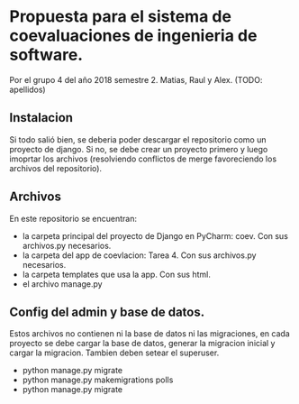 # Propuesta para el sistema de coevaluaciones de ingenieria de software.
Por el grupo 4 del año 2018 semestre 2. Matias, Raul y Alex. (TODO: apellidos)

## Instalacion
Si todo salió bien, se deberia poder descargar el repositorio como un proyecto de django. Si no, se debe crear un proyecto primero y luego imoprtar los archivos (resolviendo conflictos de merge favoreciendo los archivos del repositorio).

## Archivos
En este repositorio se encuentran:
- la carpeta principal del proyecto de Django en PyCharm: coev. Con sus archivos.py necesarios.
- la carpeta del app  de coevlacion: Tarea 4. Con sus archivos.py necesarios.
- la carpeta templates que usa la app. Con sus html.
- el archivo manage.py
      
## Config del admin y base de datos.
Estos archivos no contienen ni la base de datos ni las migraciones, en cada proyecto se debe cargar la base de datos, generar la migracion inicial y cargar la migracion. Tambien deben setear el superuser.
- python manage.py migrate
- python manage.py makemigrations polls
- python manage.py migrate
